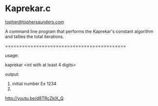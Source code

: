 Kaprekar.c
========

topher@tophersaunders.com

A command line program that 
performs the Kaprekar's constant 
algorithm and tallies the total iterations.

===========================================

usage:

  kaprekar <int with at least 4 digits>
  
  
output:

1. initial number Ex 1234
2.  

http://youtu.be/d8TRcZklX_Q
